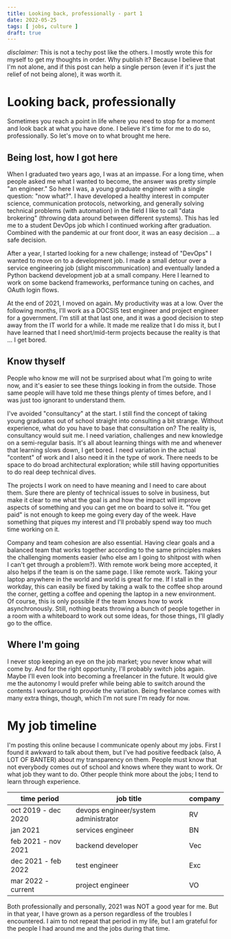 ```yaml
---
title: Looking back, professionally - part 1
date: 2022-05-25
tags: [ jobs, culture ]
draft: true
---
```


_disclaimer:_ This is not a techy post like the others. I mostly wrote this for myself to get
my thoughts in order. Why publish it? Because I believe that I'm not alone, and
if this post can help a single person (even if it's just the relief of not being
alone), it was worth it.

# Looking back, professionally

Sometimes you reach a point in life where you need to stop for a moment and look
back at what you have done. I believe it's time for me to do so, professionally.
So let's move on to what brought me here.

## Being lost, how I got here

When I graduated two years ago, I was at an impasse. For a long time, when people
asked me what I wanted to become, the answer was pretty simple "an engineer." So
here I was, a young graduate engineer with a single question: "now what?". I have
developed a healthy interest in computer science, communication protocols,
networking, and generally solving technical problems (with automation) in the
field I like to call "data brokering" (throwing data around between different
systems). This has led me to a student DevOps job which I continued working after
graduation. Combined with the pandemic at our front door, it was an easy decision
... a safe decision.

After a year, I started looking for a new challenge; instead of "DevOps" I wanted
to move on to a development job. I made a small detour over a service engineering
job (slight miscommunication) and eventually landed a Python backend development
job at a small company. Here I learned to work on some backend frameworks,
performance tuning on caches, and OAuth login flows.

At the end of 2021, I moved on again. My productivity was at a low. Over the
following months, I'll work as a DOCSIS test engineer and project engineer for a
government. I'm still at that last one, and it was a good decision to step away
from the IT world for a while. It made me realize that I do miss it, but I have
learned that I need short/mid-term projects because the reality is that ... I get
bored.

## Know thyself

People who know me will not be surprised about what I'm going to write now, and
it's easier to see these things looking in from the outside. Those same people
will have told me these things plenty of times before, and I was just too
ignorant to understand them.

I've avoided "consultancy" at the start. I still find the concept of taking young
graduates out of school straight into consulting a bit strange. Without
experience, what do you have to base that consultation on? The reality is,
consultancy would suit me. I need variation, challenges and new knowledge on a
semi-regular basis. It's all about learning things with me and whenever that
learning slows down, I get bored. I need variation in the actual "content" of
work and I also need it in the type of work. There needs to be space to do broad
architectural exploration; while still having opportunities to do real deep
technical dives.

The projects I work on need to have meaning and I need to care about them. Sure
there are plenty of technical issues to solve in business, but make it clear to
me what the goal is and how the impact will improve aspects of something and you
can get me on board to solve it. "You get paid" is not enough to keep me going
every day of the week. Have something that piques my interest and I'll probably
spend way too much time working on it.

Company and team cohesion are also essential. Having clear goals and a balanced
team that works together according to the same principles makes the challenging
moments easier (who else am I going to shitpost with when I can't get through a
problem?). With remote work being more accepted, it also helps if the team is on
the same page. I like remote work. Taking your laptop anywhere in the world and
world is great for me. If I stall in the workday, this can easily be fixed by
taking a walk to the coffee shop around the corner, getting a coffee and opening
the laptop in a new environment. Of course, this is only possible if the team
knows how to work asynchronously. Still, nothing beats throwing a bunch of people
together in a room with a whiteboard to work out some ideas, for those things,
I'll gladly go to the office.

## Where I'm going

I never stop keeping an eye on the job market; you never know what will come by.
And for the right opportunity, I'll probably switch jobs again. Maybe I'll even
look into becoming a freelancer in the future. It would give me the autonomy I
would prefer while being able to switch around the contents I workaround to
provide the variation. Being freelance comes with many extra things, though,
which I'm not sure I'm ready for now.

# My job timeline

I'm posting this online because I communicate openly about my jobs. First I found
it awkward to talk about them, but I've had positive feedback (also, A LOT OF
BANTER) about my transparency on them. People must know that not everybody comes
out of school and knows where they want to work. Or what job they want to do.
Other people think more about the jobs; I tend to learn through experience.

| time period  | job title | company |
|---|---|---|
| oct 2019 - dec 2020  | devops engineer/system administrator | RV |
| jan 2021 | services engineer | BN |
| feb 2021 - nov 2021 | backend developer | Vec |
| dec 2021 - feb 2022 | test engineer | Exc |
| mar 2022 - current | project engineer | VO |

Both professionally and personally, 2021 was NOT a good year for me. But in that
year, I have grown as a person regardless of the troubles I encountered. I aim to
not repeat that period in my life, but I am grateful for the people I had around
me and the jobs during that time.


